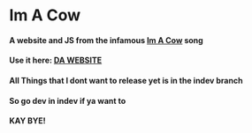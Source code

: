 # Im A Cow
#### A website and JS from the infamous [Im A Cow](https://www.youtube.com/watch?v=CZlfbep2LdU) song
#### Use it here: [DA WEBSITE](http://imason10.github.io/imacow)
#### All Things that I dont want to release yet is in the indev branch
#### So go dev in indev if ya want to
#### KAY BYE!

